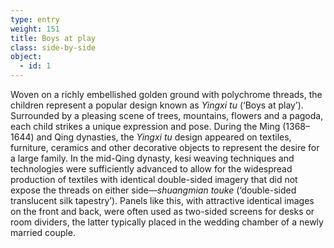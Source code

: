 ```yaml
---
type: entry
weight: 151
title: Boys at play
class: side-by-side
object:
  - id: 1
---
```

Woven on a richly embellished golden ground with polychrome threads, the children represent a popular
design known as *Yingxi tu* (‘Boys at play’). Surrounded by a pleasing scene of trees, mountains, flowers and a pagoda, each child strikes a unique expression and pose. During the Ming (1368–1644) and Qing dynasties, the *Yingxi tu* design appeared on textiles, furniture, ceramics and other decorative objects to represent the desire for a large family. In the mid-Qing dynasty, kesi weaving techniques and technologies were sufficiently advanced to allow for the widespread production of textiles with identical double-sided imagery that did not expose the threads on either side—*shuangmian touke* (‘double-sided translucent silk tapestry’). Panels like this, with attractive identical images on the front and back, were often used as two-sided screens for desks or room dividers, the latter typically placed in the wedding chamber of a newly married couple.
